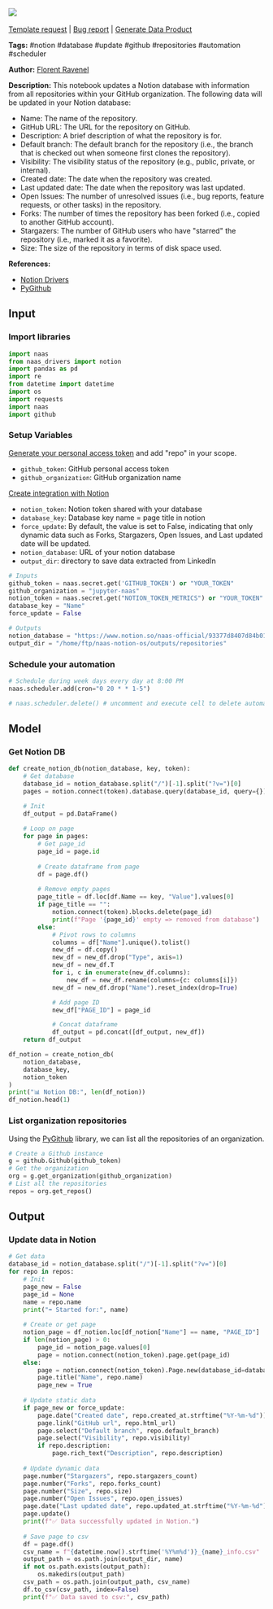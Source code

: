 <a href="https://app.naas.ai/user-redirect/naas/downloader?url=https://raw.githubusercontent.com/jupyter-naas/awesome-notebooks/master/Notion/Notion_Update_database_with_GitHub_repositories_info.ipynb" target="_parent"><img src="https://naasai-public.s3.eu-west-3.amazonaws.com/open_in_naas.svg"/></a><br><br><a href="https://github.com/jupyter-naas/awesome-notebooks/issues/new?assignees=&labels=&template=template-request.md&title=Tool+-+Action+of+the+notebook+">Template request</a> | <a href="https://github.com/jupyter-naas/awesome-notebooks/issues/new?assignees=&labels=bug&template=bug_report.md&title=Notion+-+Update+database+with+GitHub+repositories+info:+Error+short+description">Bug report</a> | <a href="https://app.naas.ai/user-redirect/naas/downloader?url=https://raw.githubusercontent.com/jupyter-naas/awesome-notebooks/master/Naas/Naas_Start_data_product.ipynb" target="_parent">Generate Data Product</a>

**Tags:** #notion #database #update #github #repositories #automation #scheduler

**Author:** [Florent Ravenel](https://www.linkedin.com/in/florent-ravenel/)

**Description:** This notebook updates a Notion database with information from all repositories within your GitHub organization. The following data will be updated in your Notion database:
- Name: The name of the repository.
- GitHub URL: The URL for the repository on GitHub.
- Description: A brief description of what the repository is for.
- Default branch: The default branch for the repository (i.e., the branch that is checked out when someone first clones the repository).
- Visibility: The visibility status of the repository (e.g., public, private, or internal).
- Created date: The date when the repository was created.
- Last updated date: The date when the repository was last updated.
- Open Issues: The number of unresolved issues (i.e., bug reports, feature requests, or other tasks) in the repository.
- Forks: The number of times the repository has been forked (i.e., copied to another GitHub account).
- Stargazers: The number of GitHub users who have "starred" the repository (i.e., marked it as a favorite).
- Size: The size of the repository in terms of disk space used.

**References:**
- [Notion Drivers](https://github.com/jupyter-naas/drivers/blob/main/naas_drivers/tools/notion.py)
- [PyGithub](https://pypi.org/project/PyGithub/)

## Input

### Import libraries


```python
import naas
from naas_drivers import notion
import pandas as pd
import re
from datetime import datetime
import os
import requests
import naas
import github
```

### Setup Variables
[Generate your personal access token](https://github.com/settings/tokens) and add "repo" in your scope.
- `github_token`: GitHub personal access token
- `github_organization`: GitHub organization name

[Create integration with Notion](https://developers.notion.com/docs/create-a-notion-integration)
- `notion_token`: Notion token shared with your database
- `database_key`: Database key name = page title in notion
- `force_update`: By default, the value is set to False, indicating that only dynamic data such as Forks, Stargazers, Open Issues, and Last updated date will be updated.
- `notion_database`: URL of your notion database
- `output_dir`: directory to save data extracted from LinkedIn


```python
# Inputs
github_token = naas.secret.get('GITHUB_TOKEN') or "YOUR_TOKEN"
github_organization = "jupyter-naas"
notion_token = naas.secret.get("NOTION_TOKEN_METRICS") or "YOUR_TOKEN"
database_key = "Name"
force_update = False

# Outputs
notion_database = "https://www.notion.so/naas-official/93377d8407d84b01b26558913ff6b573?v=1122f024d70e4099aa51f70f0fa9b1ae&pvs=4"
output_dir = "/home/ftp/naas-notion-os/outputs/repositories"
```

### Schedule your automation


```python
# Schedule during week days every day at 8:00 PM
naas.scheduler.add(cron="0 20 * * 1-5")

# naas.scheduler.delete() # uncomment and execute cell to delete automation
```

## Model

### Get Notion DB


```python
def create_notion_db(notion_database, key, token):
    # Get database
    database_id = notion_database.split("/")[-1].split("?v=")[0]
    pages = notion.connect(token).database.query(database_id, query={})

    # Init
    df_output = pd.DataFrame()
    
    # Loop on page
    for page in pages:
        # Get page_id
        page_id = page.id
        
        # Create dataframe from page
        df = page.df()
        
        # Remove empty pages
        page_title = df.loc[df.Name == key, "Value"].values[0]
        if page_title == "":
            notion.connect(token).blocks.delete(page_id)
            print(f"Page '{page_id}' empty => removed from database")
        else:
            # Pivot rows to columns
            columns = df["Name"].unique().tolist()
            new_df = df.copy()
            new_df = new_df.drop("Type", axis=1)
            new_df = new_df.T
            for i, c in enumerate(new_df.columns):
                new_df = new_df.rename(columns={c: columns[i]})
            new_df = new_df.drop("Name").reset_index(drop=True)

            # Add page ID
            new_df["PAGE_ID"] = page_id

            # Concat dataframe
            df_output = pd.concat([df_output, new_df])
    return df_output

df_notion = create_notion_db(
    notion_database,
    database_key,
    notion_token
)
print("📊 Notion DB:", len(df_notion))
df_notion.head(1)
```

### List organization repositories

Using the [PyGithub](https://pygithub.readthedocs.io/en/latest/) library, we can list all the repositories of an organization.


```python
# Create a Github instance
g = github.Github(github_token)
# Get the organization
org = g.get_organization(github_organization)
# List all the repositories
repos = org.get_repos()
```

## Output

### Update data in Notion


```python
# Get data
database_id = notion_database.split("/")[-1].split("?v=")[0]
for repo in repos:
    # Init
    page_new = False
    page_id = None
    name = repo.name
    print("➡️ Started for:", name)
    
    # Create or get page
    notion_page = df_notion.loc[df_notion["Name"] == name, "PAGE_ID"]
    if len(notion_page) > 0:
        page_id = notion_page.values[0]
        page = notion.connect(notion_token).page.get(page_id)
    else:
        page = notion.connect(notion_token).Page.new(database_id=database_id).create()
        page.title("Name", repo.name)
        page_new = True
        
    # Update static data
    if page_new or force_update:
        page.date("Created date", repo.created_at.strftime("%Y-%m-%d"))
        page.link("GitHub url", repo.html_url)
        page.select("Default branch", repo.default_branch)
        page.select("Visibility", repo.visibility)
        if repo.description:
            page.rich_text("Description", repo.description)
            
    # Update dynamic data
    page.number("Stargazers", repo.stargazers_count)
    page.number("Forks", repo.forks_count)
    page.number("Size", repo.size)
    page.number("Open Issues", repo.open_issues)
    page.date("Last updated date", repo.updated_at.strftime("%Y-%m-%d"))
    page.update()
    print(f"✅ Data successfully updated in Notion.")
    
    # Save page to csv
    df = page.df()
    csv_name = f"{datetime.now().strftime('%Y%m%d')}_{name}_info.csv"
    output_path = os.path.join(output_dir, name)
    if not os.path.exists(output_path):
        os.makedirs(output_path)
    csv_path = os.path.join(output_path, csv_name)
    df.to_csv(csv_path, index=False)
    print(f"✅ Data saved to csv:", csv_path)
```
